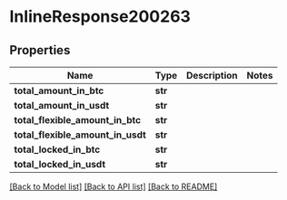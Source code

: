 # InlineResponse200263

## Properties
Name | Type | Description | Notes
------------ | ------------- | ------------- | -------------
**total_amount_in_btc** | **str** |  | 
**total_amount_in_usdt** | **str** |  | 
**total_flexible_amount_in_btc** | **str** |  | 
**total_flexible_amount_in_usdt** | **str** |  | 
**total_locked_in_btc** | **str** |  | 
**total_locked_in_usdt** | **str** |  | 

[[Back to Model list]](../README.md#documentation-for-models) [[Back to API list]](../README.md#documentation-for-api-endpoints) [[Back to README]](../README.md)

